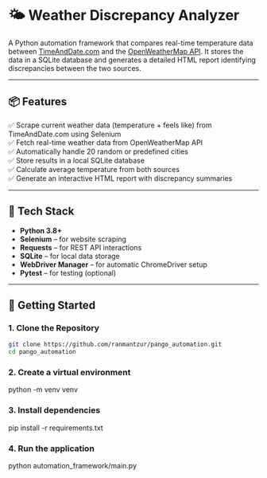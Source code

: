 # 🌤 Weather Discrepancy Analyzer

A Python automation framework that compares real-time temperature data between [TimeAndDate.com](https://www.timeanddate.com/weather/) and the [OpenWeatherMap API](https://openweathermap.org/). It stores the data in a SQLite database and generates a detailed HTML report identifying discrepancies between the two sources.

---

## 📦 Features

✅ Scrape current weather data (temperature + feels like) from TimeAndDate.com using Selenium  
✅ Fetch real-time weather data from OpenWeatherMap API  
✅ Automatically handle 20 random or predefined cities  
✅ Store results in a local SQLite database  
✅ Calculate average temperature from both sources  
✅ Generate an interactive HTML report with discrepancy summaries  

---

## 🧰 Tech Stack

- **Python 3.8+**
- **Selenium** – for website scraping  
- **Requests** – for REST API interactions  
- **SQLite** – for local data storage  
- **WebDriver Manager** – for automatic ChromeDriver setup  
- **Pytest** – for testing (optional)

---

## 🚀 Getting Started

### 1. Clone the Repository

```bash
git clone https://github.com/ranmantzur/pango_automation.git
cd pango_automation
```
### 2. Create a virtual environment
python -m venv venv

### 3. Install dependencies
pip install -r requirements.txt

### 4. Run the application
python automation_framework/main.py






